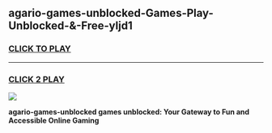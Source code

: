
## agario-games-unblocked-Games-Play-Unblocked-&-Free-yljd1
<h3>
<a href="https://premium76.site?title=agario-games-unblocked&ref=24A">CLICK TO PLAY</a></h3>
<hr>

<h3>
<a href="https://premium76.site?title=agario-games-unblocked&ref=24A">CLICK 2 PLAY</a>
  
</h3>

<a href="https://premium76.site?title=agario-games-unblocked&ref=24A"><img src="https://clearcache.store/games.png"></a>


**agario-games-unblocked games unblocked: Your Gateway to Fun and Accessible Online Gaming**

